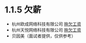 # 1.1.5 欠薪

- 杭州欧成网络科技有限公司 [拖欠工资](http://liuyan.people.com.cn/threads/content?tid=7606445)
- 杭州天悦网络科技有限公司 [拖欠工资](https://user-gold-cdn.xitu.io/2020/6/20/172d1be3a7c006f1?w=828&h=1792&f=jpeg&s=191444&w=828&h=1792)
- 贝因美（面试者提供，仅供参考）
